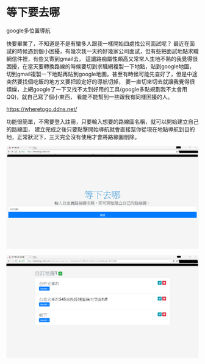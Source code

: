 # 等下要去哪
google多位置導航


快要畢業了，不知道是不是有蠻多人跟我一樣開始四處找公司面試呢？
最近在面試的時候遇到個小困擾，有幾次我一天約好幾家公司面試，但有些把面試地點求職網信件裡，有些又寄到gmail去，
這讓路痴屬性頗高又常常人生地不熟的我覺得很困擾，在當天要轉換路線的時候要切到求職網複製一下地點，貼到google地圖，
切到gmail複製一下地點再貼到google地圖，甚至有時候可能先查好了，但是中途突然要找個吃飯的地方又要把設定好的導航切掉，
要一直切來切去就讓我覺得很煩燥，上網google了一下又找不太到好用的工具(google多點規劃我不太會用QQ)，就自己寫了個小東西，
看能不能幫到一些跟我有同樣困擾的人。

https://wheretogo.ddns.net/

功能很簡單，不需要登入註冊，只要輸入想要的路線圖名稱，就可以開始建立自己的路線圖，
建立完成之後只要點擊開始導航就會直接幫你從現在地點導航到目的地，正常狀況下，三天完全沒有使用才會將路線圖刪除。

![image](https://github.com/nancy010006/google_direction_php/blob/master/Image%20004.png?raw=true)

![image](https://github.com/nancy010006/google_direction_php/blob/master/Image%20005.png?raw=true)
